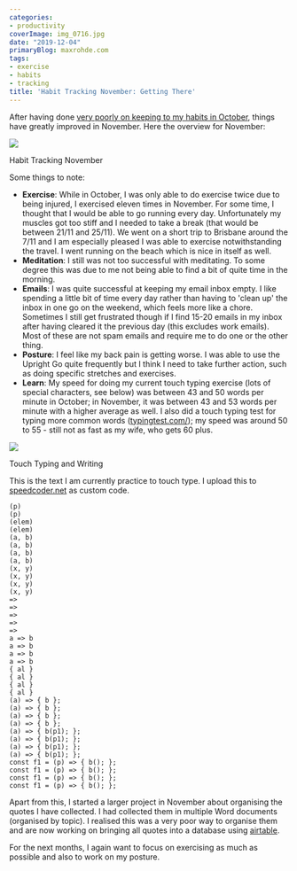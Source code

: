 ```yaml
---
categories:
- productivity
coverImage: img_0716.jpg
date: "2019-12-04"
primaryBlog: maxrohde.com
tags:
- exercise
- habits
- tracking
title: 'Habit Tracking November: Getting There'
---
```


After having done [very poorly on keeping to my habits in October](https://maxrohde.com/2019/11/05/habit-tracking-october-injured-and-distracted/), things have greatly improved in November. Here the overview for November:

![](https://spearoflight.files.wordpress.com/2019/12/img_0716.jpg?w=1024)

Habit Tracking November

Some things to note:

- **Exercise**: While in October, I was only able to do exercise twice due to being injured, I exercised eleven times in November. For some time, I thought that I would be able to go running every day. Unfortunately my muscles got too stiff and I needed to take a break (that would be between 21/11 and 25/11). We went on a short trip to Brisbane around the 7/11 and I am especially pleased I was able to exercise notwithstanding the travel. I went running on the beach which is nice in itself as well.
- **Meditation**: I still was not too successful with meditating. To some degree this was due to me not being able to find a bit of quite time in the morning.
- **Emails**: I was quite successful at keeping my email inbox empty. I like spending a little bit of time every day rather than having to 'clean up' the inbox in one go on the weekend, which feels more like a chore. Sometimes I still get frustrated though if I find 15-20 emails in my inbox after having cleared it the previous day (this excludes work emails). Most of these are not spam emails and require me to do one or the other thing.
- **Posture**: I feel like my back pain is getting worse. I was able to use the Upright Go quite frequently but I think I need to take further action, such as doing specific stretches and exercises.
- **Learn**: My speed for doing my current touch typing exercise (lots of special characters, see below) was between 43 and 50 words per minute in October; in November, it was between 43 and 53 words per minute with a higher average as well. I also did a touch typing test for typing more common words ([typingtest.com/](https://www.typingtest.com/)); my speed was around 50 to 55 - still not as fast as my wife, who gets 60 plus.

![](https://spearoflight.files.wordpress.com/2019/12/annotation-2019-12-05-073832.png?w=1024)

Touch Typing and Writing

This is the text I am currently practice to touch type. I upload this to [speedcoder.net](http://www.speedcoder.net/) as custom code.

```
(p)
(p)
(elem)
(elem)
(a, b)
(a, b)
(a, b)
(a, b)
(x, y)
(x, y)
(x, y)
(x, y)
=>
=>
=>
=>
=>
a => b
a => b
a => b
a => b
{ al }
{ al }
{ al }
{ al }
(a) => { b };
(a) => { b };
(a) => { b };
(a) => { b };
(a) => { b(p1); };
(a) => { b(p1); };
(a) => { b(p1); };
(a) => { b(p1); };
const f1 = (p) => { b(); };
const f1 = (p) => { b(); };
const f1 = (p) => { b(); };
const f1 = (p) => { b(); };
```

Apart from this, I started a larger project in November about organising the quotes I have collected. I had collected them in multiple Word documents (organised by topic). I realised this was a very poor way to organise them and are now working on bringing all quotes into a database using [airtable](https://airtable.com/).

For the next months, I again want to focus on exercising as much as possible and also to work on my posture.